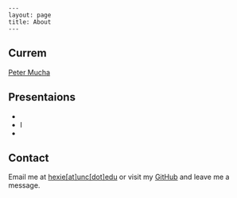 ```
---
layout: page
title: About
---
```


## Currem


[Peter Mucha](http://mucha.web.unc.edu/)

## Presentaions

* 
* I
* 

## Contact
Email me at [hexie[at]unc[dot]edu](hexie@unc.edu) or visit my [GitHub](https://github.com/hexie1995) and leave me a message.
